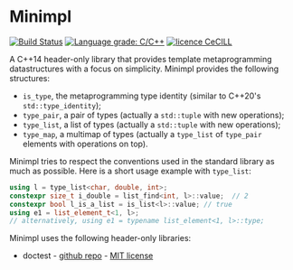 # Minimpl

[![Build Status](https://travis-ci.org/vlanore/minimpl.svg?branch=master)](https://travis-ci.org/vlanore/minimpl) [![Language grade: C/C++](https://img.shields.io/lgtm/grade/cpp/g/vlanore/minimpl.svg)](https://lgtm.com/projects/g/vlanore/minimpl/context:cpp) [![licence CeCILL](https://img.shields.io/badge/license-CeCILL--C-blue.svg)](http://www.cecill.info/licences.en.html)

A C++14 header-only library that provides template metaprogramming datastructures with a focus on simplicity.
Minimpl provides the following structures:
* `is_type`, the metaprogramming type identity (similar to C++20's `std::type_identity`);
* `type_pair`, a pair of types (actually a `std::tuple` with new operations);
* `type_list`, a list of types (actually a `std::tuple` with new operations);
* `type_map`, a multimap of types (actually a `type_list` of `type_pair` elements with operations on top).

Minimpl tries to respect the conventions used in the standard library as much as possible.
Here is a short usage example with `type_list`:
```c++
using l = type_list<char, double, int>;
constexpr size_t i_double = list_find<int, l>::value;  // 2
constexpr bool l_is_a_list = is_list<l>::value; // true
using e1 = list_element_t<1, l>;
// alternatively, using e1 = typename list_element<1, l>::type;
```

Minimpl uses the following header-only libraries:
* doctest - [github repo](https://github.com/onqtam/doctest) - [MIT license](utils/LICENSE.txt)
